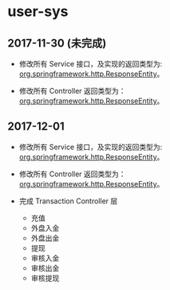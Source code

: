 # user-sys



## 2017-11-30 (未完成)

- 修改所有 Service 接口，及实现的返回类型为:
[org.springframework.http.ResponseEntity](http://blog.csdn.net/u012733415/article/details/78667927)。

- 修改所有 Controller 返回类型为：
[org.springframework.http.ResponseEntity](http://blog.csdn.net/u012733415/article/details/78667927)。

 
## 2017-12-01 

- 修改所有 Service 接口，及实现的返回类型为:
[org.springframework.http.ResponseEntity](http://blog.csdn.net/u012733415/article/details/78667927)。

- 修改所有 Controller 返回类型为：
[org.springframework.http.ResponseEntity](http://blog.csdn.net/u012733415/article/details/78667927)。

- 完成 Transaction Controller 层
    + 充值
    + 外盘入金
    + 外盘出金
    + 提现
    + 审核入金
    + 审核出金
    + 审核提现